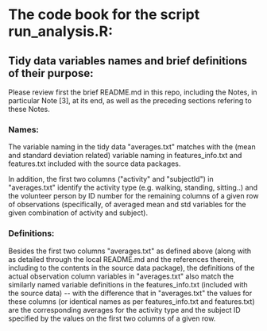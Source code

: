 # The code book for the script run_analysis.R:

## Tidy data variables names and brief definitions of their purpose:

Please review first the brief README.md in this repo, including the Notes, in particular Note [3], at its end, as well as the preceding sections refering to these Notes.

### Names:

The variable naming in the tidy data "averages.txt" matches with the (mean and standard deviation related) variable naming in features_info.txt and features.txt included with the source data packages.

In addition, the first two columns ("activity" and "subjectId") in "averages.txt" identify the activity type (e.g. walking, standing, sitting..) and the volunteer person by ID number for the remaining columns of a given row of observations (specifically, of averaged mean and std variables for the given combination of activity and subject).

### Definitions:

Besides the first two columns "averages.txt" as defined above (along with as detailed through the local README.md and the references therein, including to the contents in the source data package), the definitions of the actual observation column variables in "averages.txt" also match the similarly named variable definitions in the features_info.txt (included with the source data) -- with the difference that in "averages.txt" the values for these columns (or identical names as per features_info.txt and features.txt) are the corresponding averages for the activity type and the subject ID specified by the values on the first two columns of a given row.
